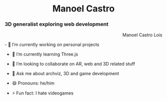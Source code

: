 <h1 align=center> Manoel Castro </h1>
<h3>3D generalist exploring web development</h3>
<p align=right> Manoel Castro Lois</p>
- 🔭 I’m currently working on personal projects

- 🌱 I’m currently learning Three.js

- 👯 I’m looking to collaborate on AR, web and 3D related stuff

- 💬 Ask me about archviz, 3D and game development

- 😄 Pronouns: he/him

- ⚡ Fun fact: I hate videogames
